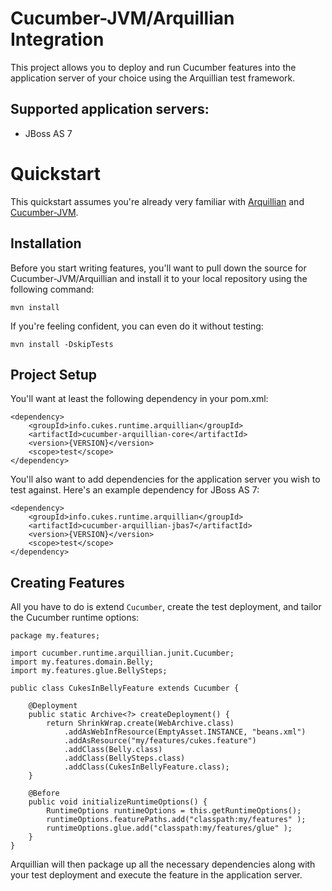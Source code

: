 Cucumber-JVM/Arquillian Integration
===================================

This project allows you to deploy and run Cucumber features into the
application server of your choice using the Arquillian test framework.

## Supported application servers:

* JBoss AS 7

# Quickstart

This quickstart assumes you're already very familiar with [Arquillian](http://www.arquillian.org/)
and [Cucumber-JVM](http://www.github.com/cucumber/cucumber-jvm).

## Installation

Before you start writing features, you'll want to pull down the source for
Cucumber-JVM/Arquillian and install it to your local repository using the
following command:

```mvn install```

If you're feeling confident, you can even do it without testing:

```mvn install -DskipTests```

## Project Setup

You'll want at least the following dependency in your pom.xml:

```
<dependency>
    <groupId>info.cukes.runtime.arquillian</groupId>
    <artifactId>cucumber-arquillian-core</artifactId>
    <version>{VERSION}</version>
    <scope>test</scope>
</dependency>
```

You'll also want to add dependencies for the application server you wish to
test against. Here's an example dependency for JBoss AS 7:

```
<dependency>
    <groupId>info.cukes.runtime.arquillian</groupId>
    <artifactId>cucumber-arquillian-jbas7</artifactId>
    <version>{VERSION}</version>
    <scope>test</scope>
</dependency>
```

## Creating Features

All you have to do is extend ```Cucumber```, create the test deployment, and
tailor the Cucumber runtime options:

```
package my.features;

import cucumber.runtime.arquillian.junit.Cucumber;
import my.features.domain.Belly;
import my.features.glue.BellySteps;

public class CukesInBellyFeature extends Cucumber {
    
    @Deployment
    public static Archive<?> createDeployment() {
        return ShrinkWrap.create(WebArchive.class)
            .addAsWebInfResource(EmptyAsset.INSTANCE, "beans.xml")
            .addAsResource("my/features/cukes.feature")
            .addClass(Belly.class)
            .addClass(BellySteps.class)
            .addClass(CukesInBellyFeature.class);
    }
    
    @Before
    public void initializeRuntimeOptions() {
        RuntimeOptions runtimeOptions = this.getRuntimeOptions();
        runtimeOptions.featurePaths.add("classpath:my/features" );
        runtimeOptions.glue.add("classpath:my/features/glue" );
    }
}
```

Arquillian will then package up all the necessary dependencies along with your
test deployment and execute the feature in the application server.
